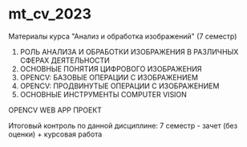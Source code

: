 # mt_cv_2023
Материалы курса "Анализ и обработка изображений" (7 семестр)

1. РОЛЬ АНАЛИЗА И ОБРАБОТКИ ИЗОБРАЖЕНИЯ В РАЗЛИЧНЫХ СФЕРАХ ДЕЯТЕЛЬНОСТИ
2. ОСНОВНЫЕ ПОНЯТИЯ ЦИФРОВОГО ИЗОБРАЖЕНИЯ
3. OPENCV: БАЗОВЫЕ ОПЕРАЦИИ С ИЗОБРАЖЕНИЕМ
4. OPENCV: ПРОДВИНУТЫЕ ОПЕРАЦИИ С ИЗОБРАЖЕНИЕМ
5. ОСНОВНЫЕ ИНСТРУМЕНТЫ COMPUTER VISION

OPENCV WEB APP ПРОЕКТ

Итоговый контроль по данной дисциплине: 7 семестр - зачет (без оценки) + курсовая работа

